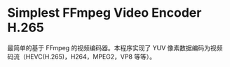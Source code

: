 # Simplest FFmpeg Video Encoder H.265
 最简单的基于 FFmpeg 的视频编码器。本程序实现了 YUV 像素数据编码为视频码流（HEVC(H.265)，H264，MPEG2，VP8 等等）。
